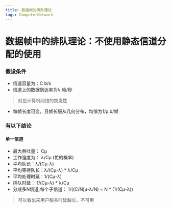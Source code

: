 ```yaml
---
title: 数据帧的排队理论
tags: ComputerNetwork
---
```


# 数据帧中的排队理论：不使用静态信道分配的使用

### 假设条件
* 信道容量为：C b/s
* 信道上的数据到达率为λ 帧/秒
 > 对应计算机网络的突发性
* 每帧长度可变，且帧长服从几何分布，均值为1/μ b/帧

### 有以下结论
#### 单一信道
* 最大吞吐量： Cμ
* 工作强度为： λ/Cμ  (忙的概率)
* 平均队长：λ/(Cμ-λ)
* 平均等待队长：λ/(Cμ-λ) * λ/Cμ
* 平均处理时延：1/(Cμ-λ)
* 排队时延： 1/(Cμ-λ) * λ/Cμ 
* 分成多N信道,每个子信道： 1/((C/N)μ-λ/N) = N * (1/(Cμ-λ))
> 可以看出来用户越多时延越长，不可用